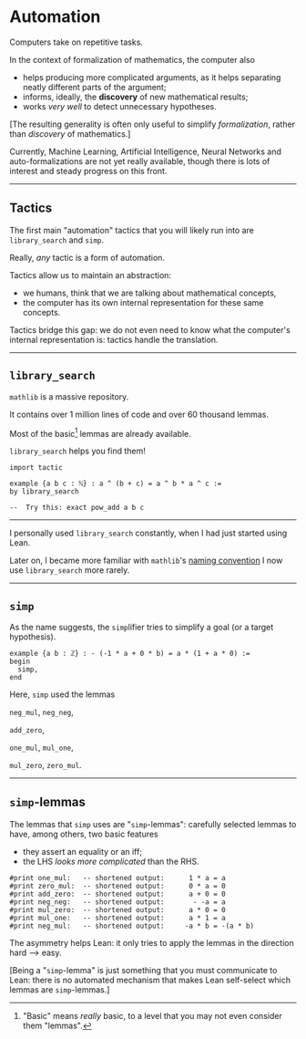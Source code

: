 # Automation

Computers take on repetitive tasks.

In the context of formalization of mathematics, the computer also

* helps producing more complicated arguments, as it helps separating neatly different parts of the argument;
* informs, ideally, the **discovery** of new mathematical results;
* works *very well* to detect unnecessary hypotheses.

[The resulting generality is often only useful to simplify *formalization*, rather than *discovery* of mathematics.]


Currently, Machine Learning, Artificial Intelligence, Neural Networks and auto-formalizations are not yet really available, though there is lots of interest and steady progress on this front.

---

##  Tactics

The first main "automation" tactics that you will likely run into are `library_search` and `simp`.

Really, *any* tactic is a form of automation.

Tactics allow us to maintain an abstraction:

*  we humans, think that we are talking about mathematical concepts,
*  the computer has its own internal representation for these same concepts.

Tactics bridge this gap: we do not even need to know what the computer's internal representation is: tactics handle the translation.

---

## `library_search`

`mathlib` is a massive repository.

It contains over 1 million lines of code and over 60 thousand lemmas.

Most of the basic[^1] lemmas are already available.

`library_search` helps you find them!

```lean
import tactic

example {a b c : ℕ} : a ^ (b + c) = a ^ b * a ^ c :=
by library_search

--  Try this: exact pow_add a b c
```

[^1]: "Basic" means *really* basic, to a level that you may not even consider them "lemmas".

---

I personally used `library_search` constantly, when I had just started using Lean.

Later on, I became more familiar with `mathlib`'s [naming convention](https://leanprover-community.github.io/contribute/naming.html) I now use `library_search` more rarely.

---

## `simp`

As the name suggests, the `simp`lifier tries to simplify a goal (or a target hypothesis).

```lean
example {a b : ℤ} : - (-1 * a + 0 * b) = a * (1 + a * 0) :=
begin
  simp,
end
```
Here, `simp` used the lemmas

`neg_mul`, `neg_neg`,

`add_zero`,

`one_mul`, `mul_one`,

`mul_zero`, `zero_mul`.


---

##  `simp`-lemmas

The lemmas that `simp` uses are "`simp`-lemmas": carefully selected lemmas to have, among others, two basic features
* they assert an equality or an iff;
* the LHS *looks more complicated* than the RHS.

```lean
#print one_mul:   -- shortened output:      1 * a = a
#print zero_mul:  -- shortened output:      0 * a = 0
#print add_zero:  -- shortened output:      a + 0 = 0
#print neg_neg:   -- shortened output:       - -a = a
#print mul_zero:  -- shortened output:      a * 0 = 0
#print mul_one:   -- shortened output:      a * 1 = a
#print neg_mul:   -- shortened output:     -a * b = -(a * b)
```

The asymmetry helps Lean: it only tries to apply the lemmas in the direction hard --> easy.

[Being a "`simp`-lemma" is just something that you must communicate to Lean: there is no automated mechanism that makes Lean self-select which lemmas are `simp`-lemmas.]
